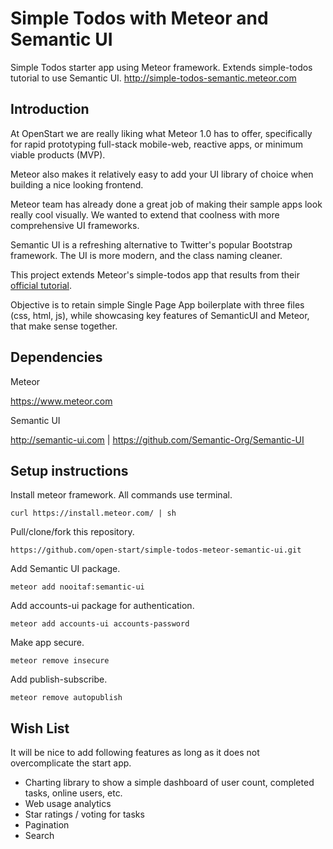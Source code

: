 # Simple Todos with Meteor and Semantic UI

Simple Todos starter app using Meteor framework. Extends simple-todos tutorial to use Semantic UI. http://simple-todos-semantic.meteor.com

## Introduction

At OpenStart we are really liking what Meteor 1.0 has to offer, specifically for rapid prototyping full-stack mobile-web, reactive apps, or minimum viable products (MVP).

Meteor also makes it relatively easy to add your UI library of choice when building a nice looking frontend.

Meteor team has already done a great job of making their sample apps look really cool visually. We wanted to extend that coolness with more comprehensive UI frameworks.

Semantic UI is a refreshing alternative to Twitter's popular Bootstrap framework. The UI is more modern, and the class naming cleaner.

This project extends Meteor's simple-todos app that results from their [official tutorial](https://www.meteor.com/install).

Objective is to retain simple Single Page App boilerplate with three files (css, html, js), while showcasing key features of SemanticUI and Meteor, that make sense together.

## Dependencies

Meteor

https://www.meteor.com

Semantic UI

http://semantic-ui.com | https://github.com/Semantic-Org/Semantic-UI

## Setup instructions

Install meteor framework. All commands use terminal.

```
curl https://install.meteor.com/ | sh
```

Pull/clone/fork this repository.

```
https://github.com/open-start/simple-todos-meteor-semantic-ui.git 
```

Add Semantic UI package.

```
meteor add nooitaf:semantic-ui
```

Add accounts-ui package for authentication.

```
meteor add accounts-ui accounts-password
```

Make app secure.

```
meteor remove insecure
```

Add publish-subscribe.

```
meteor remove autopublish
```

## Wish List

It will be nice to add following features as long as it does not overcomplicate the start app.

- Charting library to show a simple dashboard of user count, completed tasks, online users, etc.
- Web usage analytics
- Star ratings / voting for tasks
- Pagination
- Search

